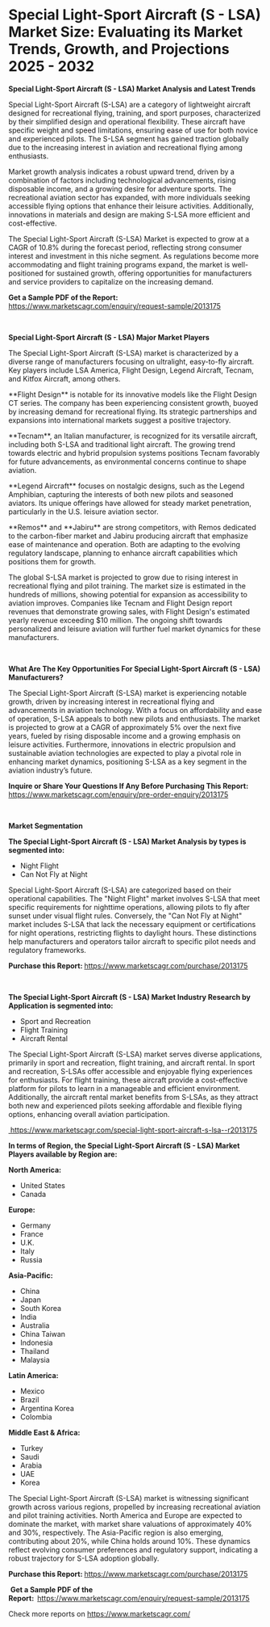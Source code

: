 <p><h1>Special Light-Sport Aircraft (S - LSA) Market Size: Evaluating its Market Trends, Growth, and Projections 2025 - 2032</h1></p><p><strong>Special Light-Sport Aircraft (S - LSA) Market Analysis and Latest Trends</strong></p>
<p><p>Special Light-Sport Aircraft (S-LSA) are a category of lightweight aircraft designed for recreational flying, training, and sport purposes, characterized by their simplified design and operational flexibility. These aircraft have specific weight and speed limitations, ensuring ease of use for both novice and experienced pilots. The S-LSA segment has gained traction globally due to the increasing interest in aviation and recreational flying among enthusiasts. </p><p>Market growth analysis indicates a robust upward trend, driven by a combination of factors including technological advancements, rising disposable income, and a growing desire for adventure sports. The recreational aviation sector has expanded, with more individuals seeking accessible flying options that enhance their leisure activities. Additionally, innovations in materials and design are making S-LSA more efficient and cost-effective. </p><p>The Special Light-Sport Aircraft (S-LSA) Market is expected to grow at a CAGR of 10.8% during the forecast period, reflecting strong consumer interest and investment in this niche segment. As regulations become more accommodating and flight training programs expand, the market is well-positioned for sustained growth, offering opportunities for manufacturers and service providers to capitalize on the increasing demand.</p></p>
<p><strong>Get a Sample PDF of the Report:&nbsp;</strong> <a href="https://www.marketscagr.com/enquiry/request-sample/2013175?utm_campaign=1895&utm_medium=2&utm_source=Github&utm_content=ia&utm_term=16012025&utm_id=special-light-sport-aircraft-s-lsa">https://www.marketscagr.com/enquiry/request-sample/2013175</a></p>
<p>&nbsp;</p>
<p><strong>Special Light-Sport Aircraft (S - LSA) Major Market Players</strong></p>
<p><p>The Special Light-Sport Aircraft (S-LSA) market is characterized by a diverse range of manufacturers focusing on ultralight, easy-to-fly aircraft. Key players include LSA America, Flight Design, Legend Aircraft, Tecnam, and Kitfox Aircraft, among others. </p><p>**Flight Design** is notable for its innovative models like the Flight Design CT series. The company has been experiencing consistent growth, buoyed by increasing demand for recreational flying. Its strategic partnerships and expansions into international markets suggest a positive trajectory.</p><p>**Tecnam**, an Italian manufacturer, is recognized for its versatile aircraft, including both S-LSA and traditional light aircraft. The growing trend towards electric and hybrid propulsion systems positions Tecnam favorably for future advancements, as environmental concerns continue to shape aviation.</p><p>**Legend Aircraft** focuses on nostalgic designs, such as the Legend Amphibian, capturing the interests of both new pilots and seasoned aviators. Its unique offerings have allowed for steady market penetration, particularly in the U.S. leisure aviation sector.</p><p>**Remos** and **Jabiru** are strong competitors, with Remos dedicated to the carbon-fiber market and Jabiru producing aircraft that emphasize ease of maintenance and operation. Both are adapting to the evolving regulatory landscape, planning to enhance aircraft capabilities which positions them for growth.</p><p>The global S-LSA market is projected to grow due to rising interest in recreational flying and pilot training. The market size is estimated in the hundreds of millions, showing potential for expansion as accessibility to aviation improves. Companies like Tecnam and Flight Design report revenues that demonstrate growing sales, with Flight Design's estimated yearly revenue exceeding $10 million. The ongoing shift towards personalized and leisure aviation will further fuel market dynamics for these manufacturers.</p></p>
<p>&nbsp;</p>
<p><strong>What Are The Key Opportunities For Special Light-Sport Aircraft (S - LSA) Manufacturers?</strong></p>
<p><p>The Special Light-Sport Aircraft (S-LSA) market is experiencing notable growth, driven by increasing interest in recreational flying and advancements in aviation technology. With a focus on affordability and ease of operation, S-LSA appeals to both new pilots and enthusiasts. The market is projected to grow at a CAGR of approximately 5% over the next five years, fueled by rising disposable income and a growing emphasis on leisure activities. Furthermore, innovations in electric propulsion and sustainable aviation technologies are expected to play a pivotal role in enhancing market dynamics, positioning S-LSA as a key segment in the aviation industry’s future.</p></p>
<p><strong>Inquire or Share Your Questions If Any Before Purchasing This Report:</strong> <a href="https://www.marketscagr.com/enquiry/pre-order-enquiry/2013175?utm_campaign=1895&utm_medium=2&utm_source=Github&utm_content=ia&utm_term=16012025&utm_id=special-light-sport-aircraft-s-lsa">https://www.marketscagr.com/enquiry/pre-order-enquiry/2013175</a></p>
<p>&nbsp;</p>
<p><strong>Market Segmentation</strong></p>
<p><strong>The Special Light-Sport Aircraft (S - LSA) Market Analysis by types is segmented into:</strong></p>
<p><ul><li>Night Flight</li><li>Can Not Fly at Night</li></ul></p>
<p><p>Special Light-Sport Aircraft (S-LSA) are categorized based on their operational capabilities. The "Night Flight" market involves S-LSA that meet specific requirements for nighttime operations, allowing pilots to fly after sunset under visual flight rules. Conversely, the "Can Not Fly at Night" market includes S-LSA that lack the necessary equipment or certifications for night operations, restricting flights to daylight hours. These distinctions help manufacturers and operators tailor aircraft to specific pilot needs and regulatory frameworks.</p></p>
<p><strong>Purchase this Report:&nbsp;</strong><a href="https://www.marketscagr.com/purchase/2013175?utm_campaign=1895&utm_medium=2&utm_source=Github&utm_content=ia&utm_term=16012025&utm_id=special-light-sport-aircraft-s-lsa">https://www.marketscagr.com/purchase/2013175</a></p>
<p>&nbsp;</p>
<p><strong>The Special Light-Sport Aircraft (S - LSA) Market Industry Research by Application is segmented into:</strong></p>
<p><ul><li>Sport and Recreation</li><li>Flight Training</li><li>Aircraft Rental</li></ul></p>
<p><p>The Special Light-Sport Aircraft (S-LSA) market serves diverse applications, primarily in sport and recreation, flight training, and aircraft rental. In sport and recreation, S-LSAs offer accessible and enjoyable flying experiences for enthusiasts. For flight training, these aircraft provide a cost-effective platform for pilots to learn in a manageable and efficient environment. Additionally, the aircraft rental market benefits from S-LSAs, as they attract both new and experienced pilots seeking affordable and flexible flying options, enhancing overall aviation participation.</p></p>
<p><a href="https://www.marketscagr.com/special-light-sport-aircraft-s-lsa--r2013175?utm_campaign=1895&utm_medium=2&utm_source=Github&utm_content=ia&utm_term=16012025&utm_id=special-light-sport-aircraft-s-lsa">&nbsp;https://www.marketscagr.com/special-light-sport-aircraft-s-lsa--r2013175</a></p>
<p><strong>In terms of Region, the Special Light-Sport Aircraft (S - LSA) Market Players available by Region are:</strong></p>
<p>
    <p> <strong> North America: </strong>
        <ul>
            <li>United States</li>
            <li>Canada</li>
        </ul>
        </p> 
    <p> <strong> Europe: </strong>
        <ul>
            <li>Germany</li>
            <li>France</li>
            <li>U.K.</li>
            <li>Italy</li>
            <li>Russia</li>
        </ul>
        </p> 
    <p> <strong> Asia-Pacific: </strong>
        <ul>
            <li>China</li>
            <li>Japan</li>
            <li>South Korea</li>
            <li>India</li>
            <li>Australia</li>
            <li>China Taiwan</li>
            <li>Indonesia</li>
            <li>Thailand</li>
            <li>Malaysia</li>
        </ul>
        </p> 
    <p> <strong> Latin America: </strong>
        <ul>
            <li>Mexico</li>
            <li>Brazil</li>
            <li>Argentina Korea</li>
            <li>Colombia</li>
        </ul>
        </p> 
    <p> <strong> Middle East & Africa: </strong>
        <ul>
            <li>Turkey</li>
            <li>Saudi</li>
            <li>Arabia</li>
            <li>UAE</li>
            <li>Korea</li>
        </ul>
    </p>
    </p>
<p><p>The Special Light-Sport Aircraft (S-LSA) market is witnessing significant growth across various regions, propelled by increasing recreational aviation and pilot training activities. North America and Europe are expected to dominate the market, with market share valuations of approximately 40% and 30%, respectively. The Asia-Pacific region is also emerging, contributing about 20%, while China holds around 10%. These dynamics reflect evolving consumer preferences and regulatory support, indicating a robust trajectory for S-LSA adoption globally.</p></p>
<p><strong>Purchase this Report: </strong><a href="https://www.marketscagr.com/purchase/2013175?utm_campaign=1895&utm_medium=2&utm_source=Github&utm_content=ia&utm_term=16012025&utm_id=special-light-sport-aircraft-s-lsa">https://www.marketscagr.com/purchase/2013175</a></p>
<p>&nbsp;<strong>Get a Sample PDF of the Report:&nbsp;&nbsp;</strong><a href="https://www.marketscagr.com/enquiry/request-sample/2013175?utm_campaign=1895&utm_medium=2&utm_source=Github&utm_content=ia&utm_term=16012025&utm_id=special-light-sport-aircraft-s-lsa">https://www.marketscagr.com/enquiry/request-sample/2013175</a></p>
<p><strong></strong></p>
<p>Check more reports on <a href="https://www.marketscagr.com/?utm_campaign=1895&utm_medium=2&utm_source=Github&utm_content=ia&utm_term=16012025&utm_id=special-light-sport-aircraft-s-lsa">https://www.marketscagr.com/</a></p>